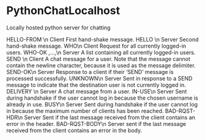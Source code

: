 # PythonChatLocalhost
Locally hosted python server for chatting 

HELLO-FROM <name>\n Client First hand-shake message.
HELLO <name>\n Server Second hand-shake message.
WHO\n Client Request for all currently logged-in users.
WHO-OK <name1>,...,<namen>\n Server A list containing all currently logged-in users.
SEND <user> <msg>\n Client A chat message for a user. Note that the
message cannot contain the newline character,
because it is used as the message delimiter.
SEND-OK\n Server Response to a client if their ‘SEND’ message
is processed successfully.
UNKNOWN\n Server Sent in response to a SEND message to
indicate that the destination user is not
currently logged in.
DELIVERY <user> <msg>\n Server A chat message from a user.
IN-USE\n Server Sent during handshake if the user cannot log
in because the chosen username is already in
use.
BUSY\n Server Sent during handshake if the user cannot log
in because the maximum number of clients
has been reached.
BAD-RQST-HDR\n Server Sent if the last message received from the
client contains an error in the header.
BAD-RQST-BODY\n Server sent if the last message received from the
client contains an error in the body.
